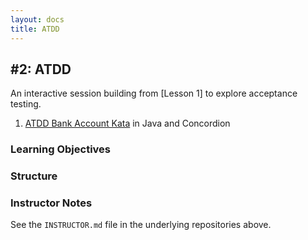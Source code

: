 ```yaml
---
layout: docs
title: ATDD
---
```


## #2: ATDD

An interactive session building from [Lesson 1] to explore acceptance testing.

1. [ATDD Bank Account Kata]() in Java and Concordion


### Learning Objectives

### Structure 

### Instructor Notes

See the `INSTRUCTOR.md` file in the underlying repositories above.